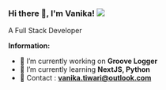 ### Hi there 👋, I'm Vanika!  ![](https://komarev.com/ghpvc/?username=imvanika)

A Full Stack Developer

 **Information:**

- 🔭 I’m currently working on  **Groove Logger**
- 🌱 I’m currently learning  **NextJS, Python**
- 🌱 Contact : **vanika.tiwari@outlook.com**
